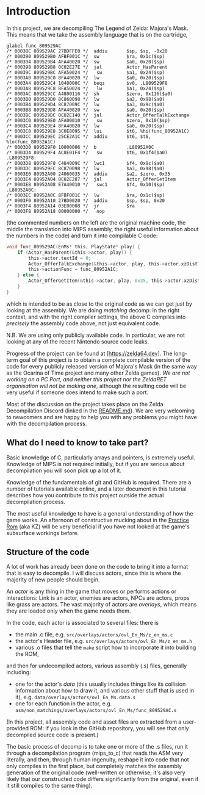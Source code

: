 # Introduction

In this project, we are decompiling The Legend of Zelda: Majora's Mask. This means that we take the assembly language that is on the cartridge,

```
glabel func_809529AC
/* 00038C 809529AC 27BDFFE0 */  addiu       $sp, $sp, -0x20
/* 000390 809529B0 AFBF001C */  sw          $ra, 0x1c($sp)
/* 000394 809529B4 AFA40020 */  sw          $a0, 0x20($sp)
/* 000398 809529B8 0C02E27E */  jal         Actor_HasParent
/* 00039C 809529BC AFA50024 */   sw         $a1, 0x24($sp)
/* 0003A0 809529C0 8FA40020 */  lw          $a0, 0x20($sp)
/* 0003A4 809529C4 1040000C */  beqz        $v0, .L809529F8
/* 0003A8 809529C8 8FA50024 */   lw         $a1, 0x24($sp)
/* 0003AC 809529CC A4800116 */  sh          $zero, 0x116($a0)
/* 0003B0 809529D0 8C860098 */  lw          $a2, 0x98($a0)
/* 0003B4 809529D4 8C87009C */  lw          $a3, 0x9c($a0)
/* 0003B8 809529D8 AFA40020 */  sw          $a0, 0x20($sp)
/* 0003BC 809529DC 0C02E140 */  jal         Actor_OfferTalkExchange
/* 0003C0 809529E0 AFA00010 */   sw         $zero, 0x10($sp)
/* 0003C4 809529E4 8FA40020 */  lw          $a0, 0x20($sp)
/* 0003C8 809529E8 3C0E8095 */  lui         $t6, %hi(func_80952A1C)
/* 0003CC 809529EC 25CE2A1C */  addiu       $t6, $t6, %lo(func_80952A1C)
/* 0003D0 809529F0 10000006 */  b           .L80952A0C
/* 0003D4 809529F4 AC8E01F4 */   sw         $t6, 0x1f4($a0)
.L809529F8:
/* 0003D8 809529F8 C484009C */  lwc1        $f4, 0x9c($a0)
/* 0003DC 809529FC 8C870098 */  lw          $a3, 0x98($a0)
/* 0003E0 80952A00 24060035 */  addiu       $a2, $zero, 0x35
/* 0003E4 80952A04 0C02E287 */  jal         Actor_OfferGetItem
/* 0003E8 80952A08 E7A40010 */   swc1       $f4, 0x10($sp)
.L80952A0C:
/* 0003EC 80952A0C 8FBF001C */  lw          $ra, 0x1c($sp)
/* 0003F0 80952A10 27BD0020 */  addiu       $sp, $sp, 0x20
/* 0003F4 80952A14 03E00008 */  jr          $ra
/* 0003F8 80952A18 00000000 */   nop
```

(the commented numbers on the left are the original machine code, the middle the translation into MIPS assembly, the right useful information about the numbers in the code)
and turn it into compilable C code:

```C
void func_809529AC(EnMs* this, PlayState* play) {
    if (Actor_HasParent(&this->actor, play)) {
        this->actor.textId = 0;
        Actor_OfferTalkExchange(&this->actor, play, this->actor.xzDistToPlayer, this->actor.playerHeightRel, 0);
        this->actionFunc = func_80952A1C;
    } else {
        Actor_OfferGetItem(&this->actor, play, 0x35, this->actor.xzDistToPlayer, this->actor.playerHeightRel);
    }
}
```

which is intended to be as close to the original code as we can get just by looking at the assembly. We are doing *matching* decomp: in the right context, and with the right compiler settings, the above C compiles into *precisely* the assembly code above, not just equivalent code.

N.B. We are using only publicly available code. In particular, we are not looking at any of the recent Nintendo source code leaks.

Progress of the project can be found at [https://zelda64.dev]. The long-term goal of this project is to obtain a complete compilable version of the code for every publicly released version of Majora's Mask (in the same way as the Ocarina of Time project and many other Zelda games). *We are not working on a PC Port, and neither this project nor the ZeldaRET organisation will not be making one*, although the resulting code will be very useful if someone does intend to make such a port.

Most of the discussion on the project takes place on the Zelda Decompilation Discord (linked in the [README.md](../../README.md)). We are very welcoming to newcomers and are happy to help you with any problems you might have with the decompilation process.

## What do I need to know to take part?

Basic knowledge of C, particularly arrays and pointers, is extremely useful. Knowledge of MIPS is not required initially, but if you are serious about decompilation you will soon pick up a lot of it.

Knowledge of the fundamentals of git and GitHub is required. There are a number of tutorials available online, and a later document in this tutorial describes how you contribute to this project outside the actual decompilation process.

The most useful knowledge to have is a general understanding of how the game works. An afternoon of constructive mucking about in the [Practice Rom](https://kz.zeldacodes.org/) (aka KZ) will be very beneficial if you have not looked at the game's subsurface workings before.

## Structure of the code

A lot of work has already been done on the code to bring it into a format that is easy to decompile. I will discuss actors, since this is where the majority of new people should begin.

An *actor* is any thing in the game that moves or performs actions or interactions: Link is an actor, enemies are actors, NPCs are actors, props like grass are actors. The vast majority of actors are *overlays*, which means they are loaded only when the game needs them.

In the code, each actor is associated to several files: there is

- the main .c file, e.g. `src/overlays/actors/ovl_En_Ms/z_en_ms.c`
- the actor's Header file, e.g. `src/overlays/actors/ovl_En_Ms/z_en_ms.h`
- various .o files that tell the `make` script how to incorporate it into building the ROM,

and then for undecompiled actors, various assembly (.s) files, generally including:

- one for the actor's *data* (this usually includes things like its collision information about how to draw it, and various other stuff that is used in it), e.g. `data/overlays/actors/ovl_En_Ms.data.s`
- one for each function in the actor, e.g. `asm/non_matchings/overlays/actors/ovl_En_Ms/func_809529AC.s`

(In this project, all assembly code and asset files are extracted from a user-provided ROM: if you look in the GitHub repository, you will see that only decompiled source code is present.)

The basic process of decomp is to take one or more of the .s files, run it through a decompilation program (mips_to_c) that reads the ASM very literally, and then, through human ingenuity, reshape it into code that not only compiles in the first place, but completely matches the assembly generation of the original code (well-written or otherwise; it's also very likely that our constructed code differs significantly from the original, even if it still compiles to the same thing).
